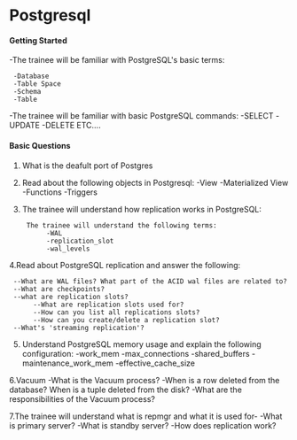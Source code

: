 # Postgresql

#### Getting Started

-The trainee will be familiar with PostgreSQL's basic terms:

     -Database
     -Table Space
     -Schema
     -Table
-The trainee will be familiar with basic PostgreSQL commands:
     -SELECT 
     -UPDATE 
     -DELETE 
     ETC....
     
#### Basic Questions

1. What is the deafult port of Postgres
2. Read about the following objects in Postgresql:
   -View
   -Materialized View
   -Functions
   -Triggers
3. The trainee will understand how replication works in PostgreSQL:

        The trainee will understand the following terms:
             -WAL
             -replication_slot
             -wal_levels
   
4.Read about PostgreSQL replication and answer the following:

     --What are WAL files? What part of the ACID wal files are related to?
     --What are checkpoints?
     --what are replication slots?
          --What are replication slots used for?
          --How can you list all replications slots?
          --How can you create/delete a replication slot?
     --What's 'streaming replication'?

5. Understand PostgreSQL memory usage and explain the following configuration:
     -work_mem
     -max_connections
     -shared_buffers
     -maintenance_work_mem
     -effective_cache_size
   
6.Vacuum
     -What is the Vacuum process?
     -When is a row deleted from the database? When is a tuple deleted from           the disk?
     -What are the responsibilities of the Vacuum process?

7.The trainee will understand what is repmgr and what it is used for-
     -What is primary server?
     -What is standby server?
     -How does replication work?
             
        
